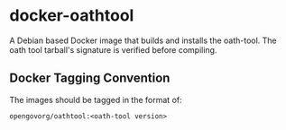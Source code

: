 # docker-oathtool
A Debian based Docker image that builds and installs the oath-tool.
The oath tool tarball's signature is verified before compiling.

## Docker Tagging Convention
The images should be tagged in the format of:

```
opengovorg/oathtool:<oath-tool version>
```
